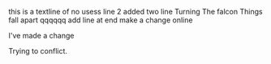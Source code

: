 this is a textline of no usess
line 2
added two line
Turning 
The falcon
Things fall apart
qqqqqq
add line at end
make a change online

I've made a change

Trying to conflict. 
